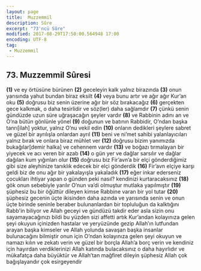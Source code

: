 ```yaml
---
layout: page
title:  Muzzemmil
description: Sûre
excerpt: "73'ncü Sûre"
modified: 2017-08-29T17:50:00.564948 17:00
encoding: UTF-8
tag: 
 - Muzzemmil
---
```


## 73. Muzzemmil Sûresi

**(1)** ve ey örtüsüne bürünen
**(2)** geceleyin kalk yalnız birazında
**(3)** onun yarısında yahut bundan biraz eksilt
**(4)** veya bunu artır ve ağır ağır Kur’an oku
**(5)** doğrusu biz senin üzerine ağır bir söz bırakacağız
**(6)** gerçekten gece kalkmak, o daha tesirlidir ve söz(ler) daha sağlamdır
**(7)** çünkü senin gündüzde uzun süre uğraşacağın şeyler vardır
**(8)** ve Rabbinin adını an ve O’na bütün gönlünle yönel
**(9)** doğunun ve batının Rabbidir, O’ndan başka tanrı[ilah] yoktur, yalnız O’nu vekil edin
**(10)** onların dedikleri şeylere sabret ve güzel bir ayrılışla onlardan ayrıl
**(11)** beni ve ni’met sahibi yalanlayıcıları yalnız bırak ve onlara biraz mühlet ver
**(12)** doğrusu bizim yanımızda bukağılar[demir halka] ve cehennem vardır
**(13)** ve boğazı tırmalayan bir yiyecek ve acı veren bir azab
**(14)** o gün yer ve dağlar sarsılır ve dağlar dağılan kum yığınları olur
**(15)** doğrusu biz Fir’avn’a bir elçi gönderdiğimiz gibi size aleyhinize tanıklık edecek bir elçi gönderdik
**(16)** Fir’avn elçiye karşı geldi biz de onu ağır bir yakalayışla yakaladık
**(17)** eğer inkar ederseniz çocukları ihtiyar yapan o günden peki nasıl? kendinizi kurtaracaksınız
**(18)** gök onun sebebiyle yarılır O’nun va’di olmuştur mutlaka yapılmıştır
**(19)** şüphesiz bu bir öğüttür dileyen kimse Rabbine varan bir yol tutar
**(20)** şüphesiz  gecenin üçte ikisinden daha azında ve yarısında senin ve onun üçte birinde seninle beraber bulunanlardan bir topluluğun da kalktığını Rabb'in biliyor ve Allah geceyi ve gündüzü takdir eder asla sizin onu sayamayacağınızı bildi bu yüzden sizi affetti artık Kur’andan kolayınıza gelen şeyi okuyun içinizden hastalar ve yeryüzünde gezip Allah’ın lutfundan arayan başka kimseler ve Allah yolunda savaşan başka insanlar bulunacağını bilmiştir onun için O’ndan kolayınıza gelen şeyi okuyun ve namazı kılın ve zekatı verin ve güzel bir borçla Allah’a borç verin ve kendiniz için hayırdan verdiklerinizi Allah katında bulacaksınız o daha hayırlıdır ve mükafatça daha büyüktür ve Allah’tan mağfiret dileyin şüphesiz Allah çok bağışlayandır çok esirgeyendir

